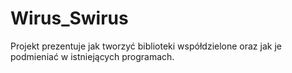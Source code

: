 # Wirus_Swirus
Projekt prezentuje jak tworzyć biblioteki współdzielone oraz jak je podmieniać w istniejących programach.
